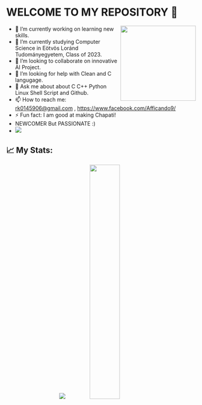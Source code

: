 # WELCOME TO MY REPOSITORY  👋

<img align='right' src="https://media.giphy.com/media/M9gbBd9nbDrOTu1Mqx/giphy.gif" width="200">

- 🔭 I’m currently working on learning new skills.
- 🌱 I’m currently studying Computer Science in Eötvös Loránd Tudományegyetem, Class of 2023.
- 👯 I’m looking to collaborate on innovative AI Project.
- 🤔 I’m looking for help with Clean and C langugage.
- 💬 Ask me about about C C++ Python Linux Shell Script and Github.
- 📫 How to reach me: rk0145906@gmail.com , https://www.facebook.com/Afficando9/
- ⚡ Fun fact: I am good at making Chapati!
- NEWCOMER But PASSIONATE :)
- ![](https://komarev.com/ghpvc/?username=your-github-rajeshkumar-ctrl&color=green)



## 📈 My Stats:
<p align="center">
<a href="https://github-readme-stats.vercel.app/api?username=rajeshkumar-ctrl&count_private=true&show_icons=true&theme=gruvbox">
<img src="https://github-readme-stats.vercel.app/api?username=rajeshkumar-ctrl&count_private=true&show_icons=true&theme=gruvbox" /></a>
<a href="https://github.com/rajeshkumar-ctrl/">
<img width = "40%"src="https://github-readme-stats.vercel.app/api/top-langs/?username=rajeshkumar-ctrl&layout=compact&theme=gruvbox" /></a>

<p>&nbsp;</p>
